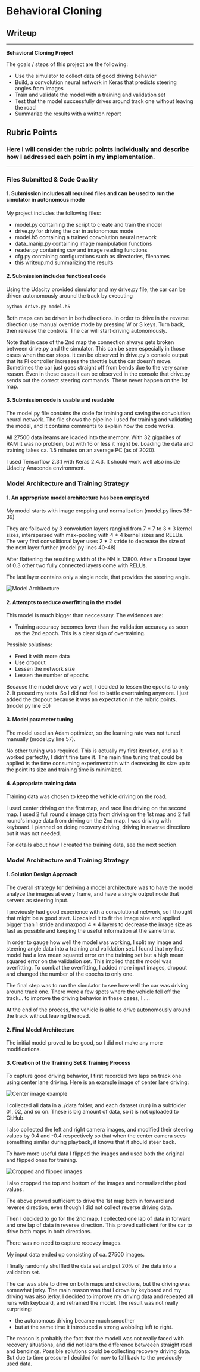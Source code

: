 # **Behavioral Cloning** 

## Writeup

---

**Behavioral Cloning Project**

The goals / steps of this project are the following:
* Use the simulator to collect data of good driving behavior
* Build, a convolution neural network in Keras that predicts steering angles from images
* Train and validate the model with a training and validation set
* Test that the model successfully drives around track one without leaving the road
* Summarize the results with a written report


[//]: # (Image References)

[image1]: ./doc/model_architecture.png "Model Architecture"
[image2]: ./doc/center.jpg "Center Image"
[image3]: ./doc/preprocessed_images.jpg "Cropped and flipped images"

## Rubric Points
### Here I will consider the [rubric points](https://review.udacity.com/#!/rubrics/432/view) individually and describe how I addressed each point in my implementation.  

---
### Files Submitted & Code Quality

#### 1. Submission includes all required files and can be used to run the simulator in autonomous mode

My project includes the following files:
* model.py containing the script to create and train the model
* drive.py for driving the car in autonomous mode
* model.h5 containing a trained convolution neural network 
* data_manip.py containing image manipulation functions
* reader.py containing csv and image reading functions
* cfg.py containing configurations such as directories, filenames
* this writeup.md summarizing the results


#### 2. Submission includes functional code
Using the Udacity provided simulator and my drive.py file, the car can be driven autonomously around the track by executing 
```sh
python drive.py model.h5
```
Both maps can be driven in both directions. In order to drive in the reverse direction use manual override mode by pressing W or S keys. Turn back, then release the controls. The car will start driving autonomously.

Note that in case of the 2nd map the connection always gets broken between drive.py and the simulator. This can be seen especially in those cases when the car stops. It can be observed in drive.py's console output that its PI controller increases the throttle but the car doesn't move. Sometimes the car just goes straight off from bends due to the very same reason. Even in these cases it can be observed in the console that drive.py sends out the correct steering commands. These never happen on the 1st map.

#### 3. Submission code is usable and readable

The model.py file contains the code for training and saving the convolution neural network. The file shows the pipeline I used for training and validating the model, and it contains comments to explain how the code works.

All 27500 data iteams are loaded into the memory. With 32 gigabites of RAM it was no problem, but with 16 or less it might be. Loading the data and training takes ca. 1.5 minutes on an average PC (as of 2020).

I used Tensorflow 2.3.1 with Keras 2.4.3. It should work well also inside Udacity Anaconda environment.

### Model Architecture and Training Strategy

#### 1. An appropriate model architecture has been employed

My model starts with image cropping and normalization (model.py lines 38-39) 

They are followed by 3 convolution layers rangind from 7 * 7 to 3 * 3 kernel sizes, interspersed with max-pooling with 4 * 4 kernel sizes and RELUs. The very first convolitional layer uses 2 * 2 stride to decrease the size of the next layer further (model.py lines 40-48)

After flattening the resulting width of the NN is 12800. After a Dropout layer of 0.3 other two fully connected layers come with RELUs.

The last layer contains only a single node, that provides the steering angle.

![Model Architecture][image1]


#### 2. Attempts to reduce overfitting in the model

This model is much bigger than neccessary. The evidences are:
* Training accuracy becomes lover than the validation accuracy as soon as the 2nd epoch. This is a clear sign of overtraining.

Possible solutions:
* Feed it with more data
* Use dropout
* Lessen the network size
* Lessen the number of epochs

Because the model drove very well, I decided to lessen the epochs to only 2. It passed my tests. So I did not feel to battle overtraining anymore. I just added the dropout because it was an expectation in the rubric points. (model.py line 50) 


#### 3. Model parameter tuning

The model used an Adam optimizer, so the learning rate was not tuned manually (model.py line 57).

No other tuning was required. This is actually my first iteration, and as it worked perfectly, I didn't fine tune it. The main fine tuning that could be applied is the time consuming experimentatin with decreasing its size up to the point its size and training time is minimized.

#### 4. Appropriate training data

Training data was chosen to keep the vehicle driving on the road.

I used center driving on the first map, and race line driving on the second map. I used 2 full round's image data from driving on the 1st map and 2 full round's image data from driving on the 2nd map. I was driving with keyboard. I planned on doing recovery driving, driving in reverse directions but it was not needed. 

For details about how I created the training data, see the next section. 

### Model Architecture and Training Strategy

#### 1. Solution Design Approach

The overall strategy for deriving a model architecture was to have the model analyze the images at every frame, and have a single output node that servers as steering input.

I previously had good experience with a convolutional network, so I thought that might be a good start. Upscaled it to fit the image size and applied bigger than 1 stride and maxpool 4 * 4 layers to decrease the image size as fast as possible and keeping the useful information at the same time.

In order to gauge how well the model was working, I split my image and steering angle data into a training and validation set. I found that my first model had a low mean squared error on the training set but a high mean squared error on the validation set. This implied that the model was overfitting. To combat the overfitting, I added more input images, dropout and changed the number of the epochs to only one.

The final step was to run the simulator to see how well the car was driving around track one. There were a few spots where the vehicle fell off the track... to improve the driving behavior in these cases, I ....

At the end of the process, the vehicle is able to drive autonomously around the track without leaving the road.

#### 2. Final Model Architecture

The initial model proved to be good, so I did not make any more modifications.

#### 3. Creation of the Training Set & Training Process

To capture good driving behavior, I first recorded two laps on track one using center lane driving. Here is an example image of center lane driving:  

![Center image example][image2]

I collected all data in a ./data folder, and each dataset (run) in a subfolder 01, 02, and so on. These is big amount of data, so it is not uploaded to GitHub.

I also collected the left and right camera images, and modified their steering values by 0.4 and -0.4 respectively so that when the center camera sees something similar during playback, it knows that it should steer back.

To have more useful data I flipped the images and used both the original and flipped ones for training.

![Cropped and flipped images][image3]

I also cropped the top and bottom of the images and normalized the pixel values.

The above proved sufficient to drive the 1st map both in forward and reverse direction, even though I did not collect reverse driving data. 

Then I decided to go for the 2nd map. I collected one lap of data in forward and one lap of data in reverse direction. This proved sufficient for the car to drive both maps in both directions.

There was no need to capture recovey images.

My input data ended up consisting of ca. 27500 images.

I finally randomly shuffled the data set and put 20% of the data into a validation set. 

The car was able to drive on both maps and directions, but the driving was somewhat jerky. The main reason was that I drove by keyboard and my driving was also jerky. I decided to improve my driving data and repeated all runs with keyboard, and retrained the model. The result was not really surprising:
* the autonomous driving became much smoother
* but at the same time it introduced a strong wobbling left to right.

The reason is probably the fact that the modell was not really faced with recovery situations, and did not learn the difference betweeen straight road and bendings. Possible solutions could be collecting recovery driving data. But due to time pressure I decided for now to fall back to the previously used data. 
